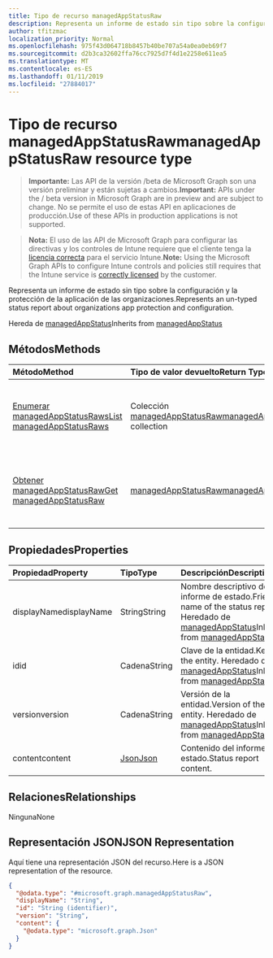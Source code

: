 ```yaml
---
title: Tipo de recurso managedAppStatusRaw
description: Representa un informe de estado sin tipo sobre la configuración y la protección de la aplicación de las organizaciones.
author: tfitzmac
localization_priority: Normal
ms.openlocfilehash: 975f43d064718b8457b40be707a54a0ea0eb69f7
ms.sourcegitcommit: d2b3ca32602ffa76cc7925d7f4d1e2258e611ea5
ms.translationtype: MT
ms.contentlocale: es-ES
ms.lasthandoff: 01/11/2019
ms.locfileid: "27884017"
---
```

# <a name="managedappstatusraw-resource-type"></a><span data-ttu-id="34ab6-103">Tipo de recurso managedAppStatusRaw</span><span class="sxs-lookup"><span data-stu-id="34ab6-103">managedAppStatusRaw resource type</span></span>

> <span data-ttu-id="34ab6-104">**Importante:** Las API de la versión /beta de Microsoft Graph son una versión preliminar y están sujetas a cambios.</span><span class="sxs-lookup"><span data-stu-id="34ab6-104">**Important:** APIs under the / beta version in Microsoft Graph are in preview and are subject to change.</span></span> <span data-ttu-id="34ab6-105">No se permite el uso de estas API en aplicaciones de producción.</span><span class="sxs-lookup"><span data-stu-id="34ab6-105">Use of these APIs in production applications is not supported.</span></span>

> <span data-ttu-id="34ab6-106">**Nota:** El uso de las API de Microsoft Graph para configurar las directivas y los controles de Intune requiere que el cliente tenga la [licencia correcta](https://go.microsoft.com/fwlink/?linkid=839381) para el servicio Intune.</span><span class="sxs-lookup"><span data-stu-id="34ab6-106">**Note:** Using the Microsoft Graph APIs to configure Intune controls and policies still requires that the Intune service is [correctly licensed](https://go.microsoft.com/fwlink/?linkid=839381) by the customer.</span></span>

<span data-ttu-id="34ab6-107">Representa un informe de estado sin tipo sobre la configuración y la protección de la aplicación de las organizaciones.</span><span class="sxs-lookup"><span data-stu-id="34ab6-107">Represents an un-typed status report about organizations app protection and configuration.</span></span>

<span data-ttu-id="34ab6-108">Hereda de [managedAppStatus](../resources/intune-mam-managedappstatus.md)</span><span class="sxs-lookup"><span data-stu-id="34ab6-108">Inherits from [managedAppStatus](../resources/intune-mam-managedappstatus.md)</span></span>

## <a name="methods"></a><span data-ttu-id="34ab6-109">Métodos</span><span class="sxs-lookup"><span data-stu-id="34ab6-109">Methods</span></span>
|<span data-ttu-id="34ab6-110">Método</span><span class="sxs-lookup"><span data-stu-id="34ab6-110">Method</span></span>|<span data-ttu-id="34ab6-111">Tipo de valor devuelto</span><span class="sxs-lookup"><span data-stu-id="34ab6-111">Return Type</span></span>|<span data-ttu-id="34ab6-112">Descripción</span><span class="sxs-lookup"><span data-stu-id="34ab6-112">Description</span></span>|
|:---|:---|:---|
|[<span data-ttu-id="34ab6-113">Enumerar managedAppStatusRaws</span><span class="sxs-lookup"><span data-stu-id="34ab6-113">List managedAppStatusRaws</span></span>](../api/intune-mam-managedappstatusraw-list.md)|<span data-ttu-id="34ab6-114">Colección [managedAppStatusRaw](../resources/intune-mam-managedappstatusraw.md)</span><span class="sxs-lookup"><span data-stu-id="34ab6-114">[managedAppStatusRaw](../resources/intune-mam-managedappstatusraw.md) collection</span></span>|<span data-ttu-id="34ab6-115">Enumere las propiedades y las relaciones de los objetos [managedAppStatusRaw](../resources/intune-mam-managedappstatusraw.md).</span><span class="sxs-lookup"><span data-stu-id="34ab6-115">List properties and relationships of the [managedAppStatusRaw](../resources/intune-mam-managedappstatusraw.md) objects.</span></span>|
|[<span data-ttu-id="34ab6-116">Obtener managedAppStatusRaw</span><span class="sxs-lookup"><span data-stu-id="34ab6-116">Get managedAppStatusRaw</span></span>](../api/intune-mam-managedappstatusraw-get.md)|[<span data-ttu-id="34ab6-117">managedAppStatusRaw</span><span class="sxs-lookup"><span data-stu-id="34ab6-117">managedAppStatusRaw</span></span>](../resources/intune-mam-managedappstatusraw.md)|<span data-ttu-id="34ab6-118">Lea las propiedades y las relaciones del objeto [managedAppStatusRaw](../resources/intune-mam-managedappstatusraw.md).</span><span class="sxs-lookup"><span data-stu-id="34ab6-118">Read properties and relationships of the [managedAppStatusRaw](../resources/intune-mam-managedappstatusraw.md) object.</span></span>|

## <a name="properties"></a><span data-ttu-id="34ab6-119">Propiedades</span><span class="sxs-lookup"><span data-stu-id="34ab6-119">Properties</span></span>
|<span data-ttu-id="34ab6-120">Propiedad</span><span class="sxs-lookup"><span data-stu-id="34ab6-120">Property</span></span>|<span data-ttu-id="34ab6-121">Tipo</span><span class="sxs-lookup"><span data-stu-id="34ab6-121">Type</span></span>|<span data-ttu-id="34ab6-122">Descripción</span><span class="sxs-lookup"><span data-stu-id="34ab6-122">Description</span></span>|
|:---|:---|:---|
|<span data-ttu-id="34ab6-123">displayName</span><span class="sxs-lookup"><span data-stu-id="34ab6-123">displayName</span></span>|<span data-ttu-id="34ab6-124">String</span><span class="sxs-lookup"><span data-stu-id="34ab6-124">String</span></span>|<span data-ttu-id="34ab6-125">Nombre descriptivo del informe de estado.</span><span class="sxs-lookup"><span data-stu-id="34ab6-125">Friendly name of the status report.</span></span> <span data-ttu-id="34ab6-126">Heredado de [managedAppStatus](../resources/intune-mam-managedappstatus.md)</span><span class="sxs-lookup"><span data-stu-id="34ab6-126">Inherited from [managedAppStatus](../resources/intune-mam-managedappstatus.md)</span></span>|
|<span data-ttu-id="34ab6-127">id</span><span class="sxs-lookup"><span data-stu-id="34ab6-127">id</span></span>|<span data-ttu-id="34ab6-128">Cadena</span><span class="sxs-lookup"><span data-stu-id="34ab6-128">String</span></span>|<span data-ttu-id="34ab6-129">Clave de la entidad.</span><span class="sxs-lookup"><span data-stu-id="34ab6-129">Key of the entity.</span></span> <span data-ttu-id="34ab6-130">Heredado de [managedAppStatus](../resources/intune-mam-managedappstatus.md)</span><span class="sxs-lookup"><span data-stu-id="34ab6-130">Inherited from [managedAppStatus](../resources/intune-mam-managedappstatus.md)</span></span>|
|<span data-ttu-id="34ab6-131">version</span><span class="sxs-lookup"><span data-stu-id="34ab6-131">version</span></span>|<span data-ttu-id="34ab6-132">Cadena</span><span class="sxs-lookup"><span data-stu-id="34ab6-132">String</span></span>|<span data-ttu-id="34ab6-133">Versión de la entidad.</span><span class="sxs-lookup"><span data-stu-id="34ab6-133">Version of the entity.</span></span> <span data-ttu-id="34ab6-134">Heredado de [managedAppStatus](../resources/intune-mam-managedappstatus.md)</span><span class="sxs-lookup"><span data-stu-id="34ab6-134">Inherited from [managedAppStatus](../resources/intune-mam-managedappstatus.md)</span></span>|
|<span data-ttu-id="34ab6-135">content</span><span class="sxs-lookup"><span data-stu-id="34ab6-135">content</span></span>|[<span data-ttu-id="34ab6-136">Json</span><span class="sxs-lookup"><span data-stu-id="34ab6-136">Json</span></span>](../resources/intune-mam-json.md)|<span data-ttu-id="34ab6-137">Contenido del informe de estado.</span><span class="sxs-lookup"><span data-stu-id="34ab6-137">Status report content.</span></span>|

## <a name="relationships"></a><span data-ttu-id="34ab6-138">Relaciones</span><span class="sxs-lookup"><span data-stu-id="34ab6-138">Relationships</span></span>
<span data-ttu-id="34ab6-139">Ninguna</span><span class="sxs-lookup"><span data-stu-id="34ab6-139">None</span></span>
## <a name="json-representation"></a><span data-ttu-id="34ab6-140">Representación JSON</span><span class="sxs-lookup"><span data-stu-id="34ab6-140">JSON Representation</span></span>
<span data-ttu-id="34ab6-141">Aquí tiene una representación JSON del recurso.</span><span class="sxs-lookup"><span data-stu-id="34ab6-141">Here is a JSON representation of the resource.</span></span>
<!-- {
  "blockType": "resource",
  "keyProperty": "id",
  "@odata.type": "microsoft.graph.managedAppStatusRaw"
}
-->
``` json
{
  "@odata.type": "#microsoft.graph.managedAppStatusRaw",
  "displayName": "String",
  "id": "String (identifier)",
  "version": "String",
  "content": {
    "@odata.type": "microsoft.graph.Json"
  }
}
```





